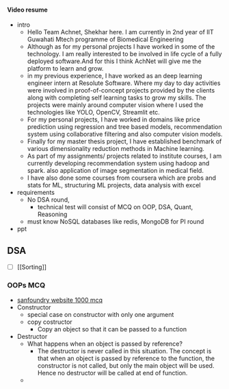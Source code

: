 #### Video resume

- intro
	- Hello Team Achnet, Shekhar here. I am currently in 2nd year of IIT Guwahati Mtech programme of Biomedical Engineering
	-  Although as for my personal projects I have worked in some of the technology. I am really interested to be involved in life cycle of a fully deployed software.And for this I think AchNet will give me the platform to learn and grow.
	- in my previous experience, I have worked as an deep learning engineer intern at Resolute Software. Where my day to day activities were involved in proof-of-concept projects provided by the clients along with completing self learning tasks to grow my skills. The projects were mainly around computer vision where I used the technologies like YOLO, OpenCV, Streamlit etc.
	- For my personal projects, I have worked in domains like price prediction using regression and tree based models, recommendation system using collaborative filtering and also computer vision models. 
	- Finally for my master thesis project, I have established benchmark of various dimensionality reduction methods in Machine learning.
	- As part of my assignments/ projects related to institute courses, I am currently developing recommendation system using hadoop and spark. also application of image segmentation in medical field.
	- I have also done some courses from coursera which are probs and stats for ML, structuring ML projects, data analysis with excel
- requirements
	- No DSA round,
		- technical test will consist of MCQ on OOP, DSA, Quant, Reasoning
	- must know NoSQL databases like redis, MongoDB for PI round
- ppt

## DSA
- [ ] [[Sorting]]
### OOPs MCQ
- [sanfoundry website 1000 mcq](https://www.sanfoundry.com/1000-object-oriented-programming-oops-questions-answers/)
- Constructor
	- special case on constructor with only one argument
	- copy costructor
		- Copy an object so that it can be passed to a function
- Destructor
	- What happens when an object is passed by reference?
		- The destructor is never called in this situation. The concept is that when an object is passed by reference to the function, the constructor is not called, but only the main object will be used. Hence no destructor will be called at end of function.
	- 